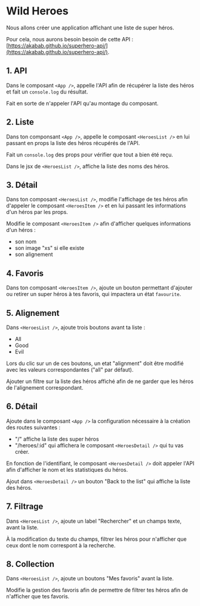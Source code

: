 # Wild Heroes

Nous allons créer une application affichant une liste de super héros.

Pour cela, nous aurons besoin besoin de cette API : [https://akabab.github.io/superhero-api/](https://akabab.github.io/superhero-api/).

## 1. API

Dans le composant `<App />`, appelle l'API afin de récupérer la liste des héros et fait un `console.log` du résultat.

Fait en sorte de n'appeler l'API qu'au montage du composant.

## 2. Liste

Dans ton componsant `<App />`, appelle le composant `<HeroesList />` en lui passant en props la liste des héros récupérés de l'API.

Fait un `console.log` des props pour vérifier que tout a bien été reçu.

Dans le jsx de `<HeroesList />`, affiche la liste des noms des héros.

## 3. Détail

Dans ton composant `<HeroesList />`, modifie l'affichage de tes héros afin d'appeler le composant `<HeroesItem />` et en lui passant les informations d'un héros par les props.

Modifie le composant `<HeroesItem />` afin d'afficher quelques informations d'un héros :

- son nom
- son image "xs" si elle existe
- son alignement

## 4. Favoris

Dans ton composant `<HeroesItem />`, ajoute un bouton permettant d'ajouter ou retirer un super héros à tes favoris, qui impactera un état `favourite`.

## 5. Alignement

Dans `<HeroesList />`, ajoute trois boutons avant ta liste :

- All
- Good
- Evil

Lors du clic sur un de ces boutons, un etat "alignment" doit être modifié avec les valeurs correspondantes ("all" par défaut).

Ajouter un filtre sur la liste des héros affiché afin de ne garder que les héros de l'alignement correspondant.

## 6. Détail

Ajoute dans le composant `<App />` la configuration nécessaire à la création des routes suivantes :

- "/" affiche la liste des super héros
- "/heroes/:id" qui affichera le composant `<HeroesDetail />` qui tu vas créer.

En fonction de l'identifiant, le composant `<HeroesDetail />` doit appeler l'API afin d'afficher le nom et les statistiques du héros.

Ajout dans `<HeroesDetail />` un bouton "Back to the list" qui affiche la liste des héros.

## 7. Filtrage

Dans `<HeroesList />`, ajoute un label "Rechercher" et un champs texte, avant la liste.

À la modification du texte du champs, filtrer les héros pour n'afficher que ceux dont le nom correspont à la recherche.

## 8. Collection

Dans `<HeroesList />`, ajoute un boutons "Mes favoris" avant la liste.

Modifie la gestion des favoris afin de permettre de filtrer tes héros afin de n'afficher que tes favoris.
